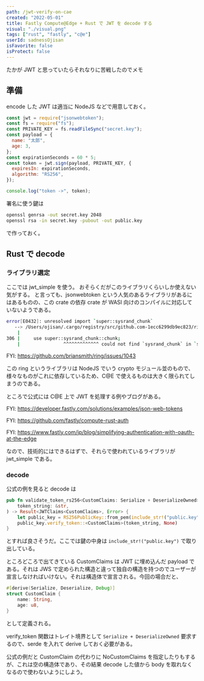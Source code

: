 ```yaml
---
path: /jwt-verify-on-cae
created: "2022-05-01"
title: Fastly Compute@Edge + Rust で JWT を decode する
visual: "./visual.png"
tags: ["rust", "fastly", "c@e"]
userId: sadnessOjisan
isFavorite: false
isProtect: false
---
```


たかが JWT と思っていたらそれなりに苦戦したのでメモ

## 準備

encode した JWT は適当に NodeJS などで用意しておく。

```js
const jwt = require("jsonwebtoken");
const fs = require("fs");
const PRIVATE_KEY = fs.readFileSync("secret.key");
const payload = {
  name: "太郎",
  age: 3,
};
const expirationSeconds = 60 * 5;
const token = jwt.sign(payload, PRIVATE_KEY, {
  expiresIn: expirationSeconds,
  algorithm: "RS256",
});

console.log("token ->", token);
```

署名に使う鍵は

```sh
openssl genrsa -out secret.key 2048
openssl rsa -in secret.key -pubout -out public.key
```

で作っておく。

## Rust で decode

### ライブラリ選定

ここでは jwt_simple を使う。
おそらくだがこのライブラリくらいしか使えない気がする。
と言っても、jsonwebtoken という人気のあるライブラリがあるにはあるものの、この crate の依存 crate が WASI 向けのコンパイルに対応していないようである。

```sh
error[E0432]: unresolved import `super::sysrand_chunk`
   --> /Users/ojisan/.cargo/registry/src/github.com-1ecc6299db9ec823/ring-0.16.20/src/rand.rs:306:16
    |
306 |     use super::sysrand_chunk::chunk;
    |                ^^^^^^^^^^^^^ could not find `sysrand_chunk` in `super`
```

FYI: <https://github.com/briansmith/ring/issues/1043>

この ring というライブラリは NodeJS でいう crypto モジュール並のもので、様々なものがこれに依存しているため、C@E で使えるものは大きく限られてしまうのである。

ところで公式には C@E 上で JWT を処理する例やブログがある。

FYI: https://developer.fastly.com/solutions/examples/json-web-tokens

FYI: https://github.com/fastly/compute-rust-auth

FYI: https://www.fastly.com/jp/blog/simplifying-authentication-with-oauth-at-the-edge

なので、技術的にはできるはずで、それらで使われているライブラリが jwt_simple である。

### decode

公式の例を見ると decode は

```rust
pub fn validate_token_rs256<CustomClaims: Serialize + DeserializeOwned>(
    token_string: &str,
) -> Result<JWTClaims<CustomClaims>, Error> {
    let public_key = RS256PublicKey::from_pem(include_str!("public.key"))?;
    public_key.verify_token::<CustomClaims>(token_string, None)
}
```

とすれば良さそうだ。ここでは鍵の中身は `include_str!("public.key")` で取り出している。

ところどころで出てきている CustomClaims は JWT に埋め込んだ payload である。それは JWS で定められた構造と違って独自の構造を持つのでユーザーが宣言しなければいけない。それは構造体で宣言される。今回の場合だと、

```rust
#[derive(Serialize, Deserialize, Debug)]
struct CustomClaim {
    name: String,
    age: u8,
}
```

として定義される。

verify_token 関数はトレイト境界として `Serialize + DeserializeOwned` 要求するので、serde を入れて derive しておく必要がある。

公式の例だと CustomClaim の代わりに NoCustomClaims を指定したりもするが、これは空の構造体であり、その結果 decode した値から body を取れなくなるので使わないようにしよう。

